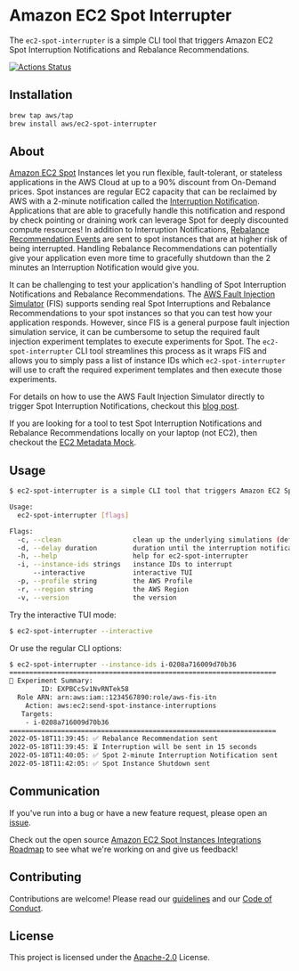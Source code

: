 # Amazon EC2 Spot Interrupter
The `ec2-spot-interrupter` is a simple CLI tool that triggers Amazon EC2 Spot Interruption Notifications and Rebalance Recommendations.

[![Actions Status](https://github.com/aws/amazon-ec2-spot-interrupter/workflows/Go/badge.svg)](https://github.com/aws/amazon-ec2-spot-interrupter/actions)


## Installation

```bash
brew tap aws/tap
brew install aws/ec2-spot-interrupter
```

## About

[Amazon EC2 Spot](https://aws.amazon.com/ec2/spot/) Instances let you run flexible, fault-tolerant, or stateless applications in the AWS Cloud at up to a 90% discount from On-Demand prices. 
Spot instances are regular EC2 capacity that can be reclaimed by AWS with a 2-minute notification called the [Interruption Notification](https://docs.aws.amazon.com/AWSEC2/latest/UserGuide/spot-interruptions.html).
Applications that are able to gracefully handle this notification and respond by check pointing or draining work can leverage Spot for deeply discounted compute resources! In addition to Interruption Notifications, [Rebalance Recommendation Events](https://docs.aws.amazon.com/AWSEC2/latest/UserGuide/rebalance-recommendations.html) are sent to spot instances that are at higher risk of being interrupted. Handling Rebalance Recommendations can potentially give your application even more time to gracefully shutdown than the 2 minutes an Interruption Notification would give you.

It can be challenging to test your application's handling of Spot Interruption Notifications and Rebalance Recommendations. The [AWS Fault Injection Simulator](https://aws.amazon.com/fis/) (FIS) supports sending real Spot Interruptions and Rebalance Recommendations to your spot instances so that you can test how your application responds. However, since FIS is a general purpose fault injection simulation service, it can be cumbersome to setup the required fault injection experiment templates to execute experiments for Spot. The `ec2-spot-interrupter` CLI tool streamlines this process as it wraps FIS and allows you to simply pass a list of instance IDs which `ec2-spot-interrupter` will use to craft the required experiment templates and then execute those experiments.

For details on how to use the AWS Fault Injection Simulator directly to trigger Spot Interruption Notifications, checkout this [blog post](https://aws.amazon.com/blogs/compute/implementing-interruption-tolerance-in-amazon-ec2-spot-with-aws-fault-injection-simulator/).

If you are looking for a tool to test Spot Interruption Notifications and Rebalance Recommendations locally on your laptop (not EC2), then checkout the [EC2 Metadata Mock](https://github.com/aws/amazon-ec2-metadata-mock).

## Usage

```bash
$ ec2-spot-interrupter is a simple CLI tool that triggers Amazon EC2 Spot Instance Interruption Notifications and Rebalance Recommendations.

Usage:
  ec2-spot-interrupter [flags]

Flags:
  -c, --clean                  clean up the underlying simulations (default true)
  -d, --delay duration         duration until the interruption notification is sent (default 15s)
  -h, --help                   help for ec2-spot-interrupter
  -i, --instance-ids strings   instance IDs to interrupt
      --interactive            interactive TUI
  -p, --profile string         the AWS Profile
  -r, --region string          the AWS Region
  -v, --version                the version
```

Try the interactive TUI mode:

```bash
$ ec2-spot-interrupter --interactive
```

Or use the regular CLI options:

```bash
$ ec2-spot-interrupter --instance-ids i-0208a716009d70b36
===================================================================
📖 Experiment Summary:
        ID: EXPBCcSv1NvRNTek58
  Role ARN: arn:aws:iam::1234567890:role/aws-fis-itn
    Action: aws:ec2:send-spot-instance-interruptions
   Targets:
    - i-0208a716009d70b36
===================================================================
2022-05-18T11:39:45: ✅ Rebalance Recommendation sent
2022-05-18T11:39:45: ⏳ Interruption will be sent in 15 seconds
2022-05-18T11:40:05: ✅ Spot 2-minute Interruption Notification sent
2022-05-18T11:42:05: ✅ Spot Instance Shutdown sent
```

## Communication
If you've run into a bug or have a new feature request, please open an [issue](https://github.com/aws/amazon-ec2-spot-interrupter/issues/new).

Check out the open source [Amazon EC2 Spot Instances Integrations Roadmap](https://github.com/aws/ec2-spot-instances-integrations-roadmap) to see what we're working on and give us feedback! 

##  Contributing
Contributions are welcome! Please read our [guidelines](https://github.com/aws/amazon-ec2-spot-interrupter/blob/main/CONTRIBUTING.md) and our [Code of Conduct](https://github.com/aws/itn/blob/main/CODE_OF_CONDUCT.md).

## License
This project is licensed under the [Apache-2.0](LICENSE) License.
